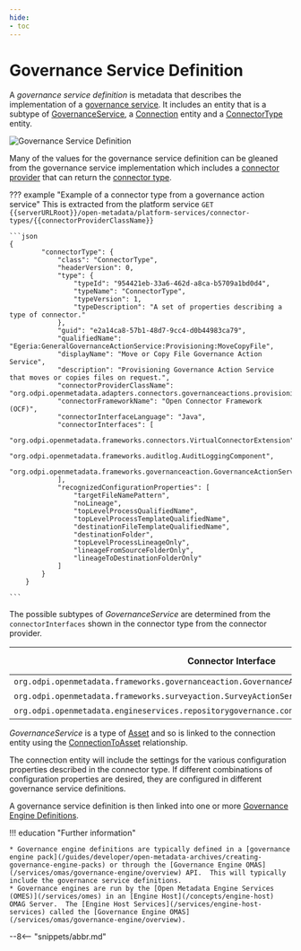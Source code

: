 ```yaml
---
hide:
- toc
---
```


<!-- SPDX-License-Identifier: CC-BY-4.0 -->
<!-- Copyright Contributors to the ODPi Egeria project. -->

# Governance Service Definition

A *governance service definition* is metadata that describes the implementation of a [governance service](/concepts/governance-service).
It includes an entity that is a subtype of [GovernanceService](/types/4/0461-Governance-Engines), a [Connection](/types/2/0201-Connectors-and-Connections) entity and a [ConnectorType](/types/2/0201-Connectors-and-Connections) entity.  

![Governance Service Definition](governance-service-definition.svg)

Many of the values for the governance service definition can be gleaned from the governance service implementation which includes a [connector provider](/concepts/connector-provider) that can return the [connector type](/concepts/connector-type).

??? example "Example of a connector type from a governance action service"
    This is extracted from the platform service `GET {{serverURLRoot}}/open-metadata/platform-services/connector-types/{{connectorProviderClassName}}`

    ```json
    {
            "connectorType": {
                "class": "ConnectorType",
                "headerVersion": 0,
                "type": {
                    "typeId": "954421eb-33a6-462d-a8ca-b5709a1bd0d4",
                    "typeName": "ConnectorType",
                    "typeVersion": 1,
                    "typeDescription": "A set of properties describing a type of connector."
                },
                "guid": "e2a14ca8-57b1-48d7-9cc4-d0b44983ca79",
                "qualifiedName": "Egeria:GeneralGovernanceActionService:Provisioning:MoveCopyFile",
                "displayName": "Move or Copy File Governance Action Service",
                "description": "Provisioning Governance Action Service that moves or copies files on request.",
                "connectorProviderClassName": "org.odpi.openmetadata.adapters.connectors.governanceactions.provisioning.MoveCopyFileGovernanceActionProvider",
                "connectorFrameworkName": "Open Connector Framework (OCF)",
                "connectorInterfaceLanguage": "Java",
                "connectorInterfaces": [
                    "org.odpi.openmetadata.frameworks.connectors.VirtualConnectorExtension",
                    "org.odpi.openmetadata.frameworks.auditlog.AuditLoggingComponent",
                    "org.odpi.openmetadata.frameworks.governanceaction.GovernanceActionService"
                ],
                "recognizedConfigurationProperties": [
                    "targetFileNamePattern",
                    "noLineage",
                    "topLevelProcessQualifiedName",
                    "topLevelProcessTemplateQualifiedName",
                    "destinationFileTemplateQualifiedName",
                    "destinationFolder",
                    "topLevelProcessLineageOnly",
                    "lineageFromSourceFolderOnly",
                    "lineageToDestinationFolderOnly"
                ]
            }
        }
    
    ```

The possible subtypes of *GovernanceService* are determined from the `connectorInterfaces` shown in the connector type from the connector provider.

| Connector Interface                                                                               | SubType of *GovernanceService*                                  |
|---------------------------------------------------------------------------------------------------|-----------------------------------------------------------------|
| `org.odpi.openmetadata.frameworks.governanceaction.GovernanceActionService`                       | [GovernanceActionService](/types/4/0461-Governance-Engines)     |
| `org.odpi.openmetadata.frameworks.surveyaction.SurveyActionService`                               | [SurveyActionService](/types/4/0461-Governance-Engines)         |
| `org.odpi.openmetadata.engineservices.repositorygovernance.connector.RepositoryGovernanceService` | [RepositoryGovernanceService](/types/4/0461-Governance-Engines) |


*GovernanceService* is a type of [Asset](/concepts/asset) and so is linked to the connection entity using the [ConnectionToAsset](/types/2/0205-Connection-Linkage) relationship.

The connection entity will include the settings for the various configuration properties described in the connector type.  If different combinations of configuration properties are desired, they are configured in different governance service definitions.

A governance service definition is then linked into one or more [Governance Engine Definitions](/concepts/governance-engine-definition).

!!! education "Further information"

    * Governance engine definitions are typically defined in a [governance engine pack](/guides/developer/open-metadata-archives/creating-governance-engine-packs) or through the [Governance Engine OMAS](/services/omas/governance-engine/overview) API.  This will typically include the governance service definitions.
    * Governance engines are run by the [Open Metadata Engine Services (OMES)](/services/omes) in an [Engine Host](/concepts/engine-host) OMAG Server.  The [Engine Host Services](/services/engine-host-services) called the [Governance Engine OMAS](/services/omas/governance-engine/overview).
  

--8<-- "snippets/abbr.md"